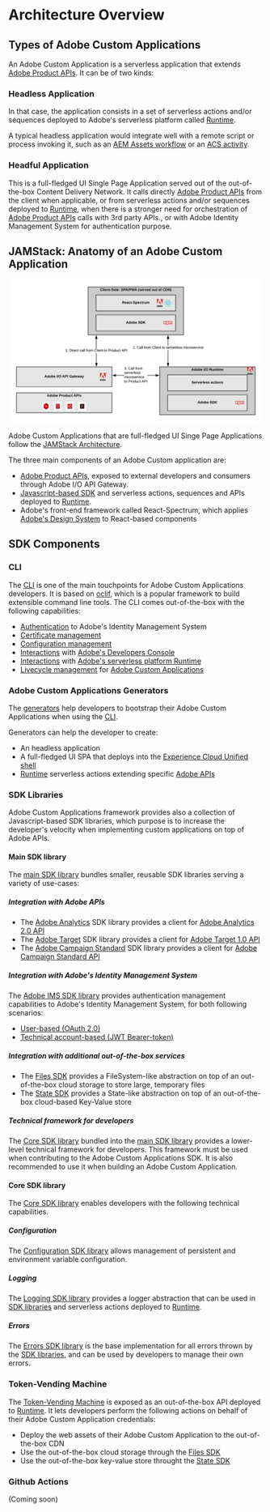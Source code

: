 # Architecture Overview

## Types of Adobe Custom Applications

An Adobe Custom Application is a serverless application that extends [Adobe Product APIs](https://www.adobe.io/apis.html).
It can be of two kinds:

### Headless Application

In that case, the application consists in a set of serverless actions and/or sequences deployed to Adobe's serverless platform called [Runtime](https://github.com/AdobeDocs/adobeio-runtime).

A typical headless application would integrate well with a remote script or process invoking it, such as an [AEM Assets workflow](https://docs.adobe.com/content/help/en/experience-manager-65/assets/using/assets-workflow.html) or an [ACS activity](https://docs.adobe.com/content/help/en/campaign-standard/using/managing-processes-and-data/data-management-activities/external-api.html).

### Headful Application

This is a full-fledged UI Single Page Application served out of the out-of-the-box Content Delivery Network. It calls directly [Adobe Product APIs](https://www.adobe.io/apis.html) from the client when applicable, or from serverless actions and/or sequences deployed to [Runtime](https://github.com/AdobeDocs/adobeio-runtime), when there is a stronger need for orchestration of [Adobe Product APIs](https://www.adobe.io/apis.html) calls with 3rd party APIs., or with Adobe Identity Management System for authentication purpose.

## JAMStack: Anatomy of an Adobe Custom Application

![JAMStack Architecture](jamstack-anatomy-application.png)

Adobe Custom Applications that are full-fledged UI Singe Page Applications follow the [JAMStack Architecture](https://jamstack.org/).

The three main components of an Adobe Custom application are:

- [Adobe Product APIs](https://www.adobe.io/apis.html), exposed to external developers and consumers through Adobe I/O API Gateway.
- [Javascript-based SDK](https://github.com/adobe/aio-sdk) and serverless actions, sequences and APIs deployed to [Runtime](https://github.com/AdobeDocs/adobeio-runtime).
- Adobe's front-end framework called React-Spectrum, which applies [Adobe's Design System](https://spectrum.adobe.com/) to React-based components 

## SDK Components

### CLI

The [CLI](https://github.com/adobe/aio-cli) is one of the main touchpoints for Adobe Custom Applications developers. It is based on [oclif](https://oclif.io/), which is a popular framework to build extensible command line tools.
The CLI comes out-of-the-box with the following capabilities:

- [Authentication](https://github.com/adobe/aio-cli-plugin-auth) to Adobe's Identity Management System
- [Certificate management](https://github.com/adobe/aio-cli-plugin-certificate)
- [Configuration management](https://github.com/adobe/aio-cli-plugin-certificate)
- [Interactions](https://github.com/adobe/aio-cli-plugin-console) with [Adobe's Developers Console](https://console.adobe.io/)
- [Interactions](https://github.com/adobe/aio-cli-plugin-runtime) with [Adobe's serverless platform Runtime](https://github.com/AdobeDocs/adobeio-runtime)
- [Livecycle management](https://github.com/adobe/aio-cli-plugin-app) for [Adobe Custom Applications](https://github.com/AdobeDocs/adobe-custom-applications)

### Adobe Custom Applications Generators

The [generators](https://github.com/adobe/generator-aio-app) help developers to bootstrap their Adobe Custom Applications when using the [CLI](https://github.com/adobe/aio-cli).

Generators can help the developer to create:

- An headless application
- A full-fledged UI SPA that deploys into the [Experience Cloud Unified shell](http://experiencecloud.adobe.com/)
- [Runtime](https://github.com/AdobeDocs/adobeio-runtime) serverless actions extending specific [Adobe APIs](https://www.adobe.io/apis.html)

### SDK Libraries

Adobe Custom Applications framework provides also a collection of Javascript-based SDK libraries, which purpose is to increase the developer's velocity when implementing custom applications on top of Adobe APIs.

#### Main SDK library

The [main SDK library](https://github.com/adobe/aio-sdk) bundles smaller, reusable SDK libraries serving a variety of use-cases:

##### Integration with Adobe APIs

- The [Adobe Analytics](https://github.com/adobe/aio-lib-analytics) SDK library provides a client for [Adobe Analytics 2.0 API](https://adobedocs.github.io/analytics-2.0-apis/)
- The [Adobe Target](https://github.com/adobe/aio-lib-target) SDK library provides a client for [Adobe Target 1.0 API](https://developers.adobetarget.com/api/)
- The [Adobe Campaign Standard](https://github.com/adobe/aio-lib-campaign-standard) SDK library provides a client for [Adobe Campaign Standard API](https://docs.adobe.com/content/help/en/campaign-standard/using/working-with-apis/about-campaign-standard-apis/about-campaign-standard-apis.html)

##### Integration with Adobe's Identity Management System

The [Adobe IMS SDK library](https://github.com/adobe/aio-lib-core-ims) provides authentication management capabilities to Adobe's Identity Management System, for both following scenarios:

- [User-based (OAuth 2.0)](https://github.com/adobe/aio-lib-core-ims-oauth)
- [Technical account-based (JWT Bearer-token)](https://github.com/adobe/aio-lib-core-ims-jwt)

##### Integration with additional out-of-the-box services 

- The [Files SDK](https://github.com/adobe/aio-lib-files) provides a FileSystem-like abstraction on top of an out-of-the-box cloud storage to store large, temporary files
- The [State SDK](https://github.com/adobe/aio-lib-state) provides a State-like abstraction on top of an out-of-the-box cloud-based Key-Value store

##### Technical framework for developers

The [Core SDK library](https://github.com/adobe/aio-sdk-core) bundled into the [main SDK library](https://github.com/adobe/aio-sdk) provides a lower-level technical framework for developers. 
This framework must be used when contributing to the Adobe Custom Applications SDK. It is also recommended to use it when building an Adobe Custom Application.

#### Core SDK library

The [Core SDK library](https://github.com/adobe/aio-sdk-core) enables developers with the following technical capabilities.

##### Configuration

The [Configuration SDK library](https://github.com/adobe/aio-lib-core-config) allows management of persistent and environment variable configuration.

##### Logging

The [Logging SDK library](https://github.com/adobe/aio-lib-core-logging) provides a logger abstraction that can be used in [SDK libraries](https://github.com/adobe/aio-sdk) and serverless actions deployed to [Runtime](https://github.com/AdobeDocs/adobeio-runtime).

##### Errors

The [Errors SDK library](https://github.com/adobe/aio-lib-core-errors) is the base implementation for all errors thrown by the [SDK libraries](https://github.com/adobe/aio-sdk), and can be used by developers to manage their own errors.

### Token-Vending Machine

The [Token-Vending Machine](https://github.com/adobe/aio-tvm) is exposed as an out-of-the-box API deployed to [Runtime](https://github.com/AdobeDocs/adobeio-runtime).
It lets developers perform the following actions on behalf of their Adobe Custom Application credentials:

- Deploy the web assets of their Adobe Custom Application to the out-of-the-box CDN
- Use the out-of-the-box cloud storage through the [Files SDK](https://github.com/adobe/aio-lib-files)
- Use the out-of-the-box key-value store throught the [State SDK](https://github.com/adobe/aio-lib-state)

### Github Actions

(Coming soon)


